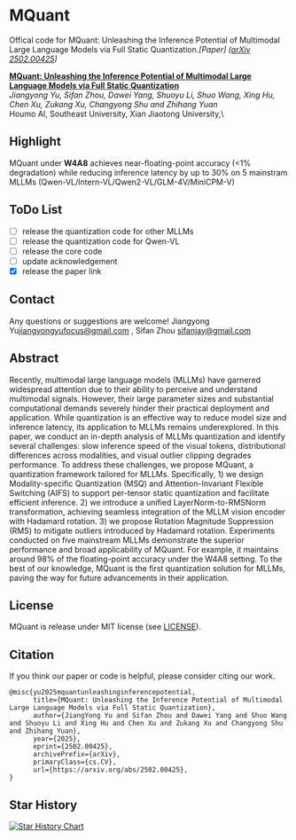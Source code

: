 # MQuant
Offical code for MQuant: Unleashing the Inference Potential of Multimodal Large Language Models via Full Static Quantization.*[Paper] ([arXiv 2502.00425](https://arxiv.org/abs/2502.00425))*

[**MQuant:
Unleashing the Inference Potential of Multimodal Large Language Models via Full Static Quantization**](https://arxiv.org/abs/2502.00425)\
*Jiangyong Yu, Sifan Zhou, Dawei Yang, Shuoyu Li, Shuo Wang, Xing Hu, Chen Xu, Zukang Xu, Changyong Shu and Zhihang Yuan*\
Houmo AI, Southeast University, Xian Jiaotong University,\


## Highlight
MQuant under **W4A8** achieves near-floating-point accuracy (<1% degradation) while reducing inference latency by up to 30% on 5 mainstram MLLMs (Qwen-VL/Intern-VL/Qwen2-VL/GLM-4V/MiniCPM-V)

## ToDo List
- [ ] release the quantization code for other MLLMs
- [ ] release the quantization code for Qwen-VL
- [ ] release the core code
- [ ] update acknowledgement
- [x] release the paper link

## Contact
Any questions or suggestions are welcome! Jiangyong Yu[jiangyongyufocus@gmail.com](mailto:jiangyongyufocus@gmail.com)
, Sifan Zhou [sifanjay@gmail.com](mailto:sifanjay@gmail.com)

## Abstract
Recently, multimodal large language models (MLLMs) have garnered widespread attention due to their ability to perceive and understand multimodal signals. However, their large parameter sizes and substantial computational demands severely hinder their practical deployment and application. While quantization is an effective way to reduce model size and inference latency, its application to MLLMs remains underexplored. In this paper, we conduct an in-depth analysis of MLLMs quantization and identify several challenges: slow inference speed of the visual tokens, distributional differences across modalities, and visual outlier clipping degrades performance. To address these challenges, we propose MQuant, a quantization framework tailored for MLLMs. Specifically, 1) we design Modality-specific Quantization (MSQ) and Attention-Invariant Flexible Switching (AIFS) to support per-tensor static quantization and facilitate efficient inference. 2) we introduce a unified LayerNorm-to-RMSNorm transformation, achieving seamless integration of the MLLM vision encoder with Hadamard rotation. 3) we propose Rotation Magnitude Suppression (RMS) to mitigate outliers introduced by Hadamard rotation. Experiments conducted on five mainstream MLLMs demonstrate the superior performance and broad applicability of MQuant. For example, it maintains around 98% of the floating-point accuracy under the W4A8 setting. To the best of our knowledge, MQuant is the first quantization solution for MLLMs, paving the way for future advancements in their application.


  
## License
MQuant is release under MIT license (see [LICENSE](LICENSE)).

## Citation
If you think our paper or code is helpful, please consider citing our work.
```
@misc{yu2025mquantunleashinginferencepotential,
      title={MQuant: Unleashing the Inference Potential of Multimodal Large Language Models via Full Static Quantization}, 
      author={JiangYong Yu and Sifan Zhou and Dawei Yang and Shuo Wang and Shuoyu Li and Xing Hu and Chen Xu and Zukang Xu and Changyong Shu and Zhihang Yuan},
      year={2025},
      eprint={2502.00425},
      archivePrefix={arXiv},
      primaryClass={cs.CV},
      url={https://arxiv.org/abs/2502.00425}, 
}
```

## Star History
[![Star History Chart](https://api.star-history.com/svg?repos=StiphyJay/MQuant&type=Date)](https://star-history.com/#StiphyJay/MQuant&Date)
